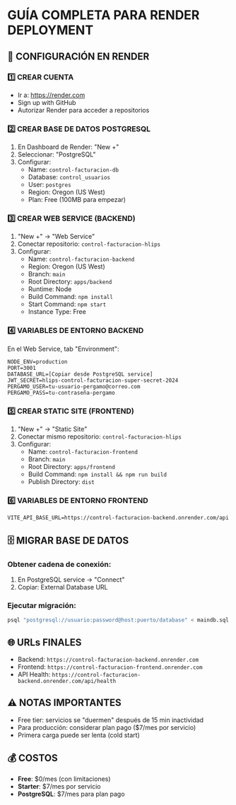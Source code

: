 # GUÍA COMPLETA PARA RENDER DEPLOYMENT

## 🚀 CONFIGURACIÓN EN RENDER

### 1️⃣ CREAR CUENTA
- Ir a: https://render.com
- Sign up with GitHub
- Autorizar Render para acceder a repositorios

### 2️⃣ CREAR BASE DE DATOS POSTGRESQL
1. En Dashboard de Render: "New +"
2. Seleccionar: "PostgreSQL"
3. Configurar:
   - Name: `control-facturacion-db`
   - Database: `control_usuarios`
   - User: `postgres`
   - Region: Oregon (US West)
   - Plan: Free (100MB para empezar)

### 3️⃣ CREAR WEB SERVICE (BACKEND)
1. "New +" → "Web Service"
2. Conectar repositorio: `control-facturacion-hlips`
3. Configurar:
   - Name: `control-facturacion-backend`
   - Region: Oregon (US West)
   - Branch: `main`
   - Root Directory: `apps/backend`
   - Runtime: Node
   - Build Command: `npm install`
   - Start Command: `npm start`
   - Instance Type: Free

### 4️⃣ VARIABLES DE ENTORNO BACKEND
En el Web Service, tab "Environment":
```
NODE_ENV=production
PORT=3001
DATABASE_URL=[Copiar desde PostgreSQL service]
JWT_SECRET=hlips-control-facturacion-super-secret-2024
PERGAMO_USER=tu-usuario-pergamo@correo.com
PERGAMO_PASS=tu-contraseña-pergamo
```

### 5️⃣ CREAR STATIC SITE (FRONTEND)
1. "New +" → "Static Site"
2. Conectar mismo repositorio: `control-facturacion-hlips`
3. Configurar:
   - Name: `control-facturacion-frontend`
   - Branch: `main`
   - Root Directory: `apps/frontend`
   - Build Command: `npm install && npm run build`
   - Publish Directory: `dist`

### 6️⃣ VARIABLES DE ENTORNO FRONTEND
```
VITE_API_BASE_URL=https://control-facturacion-backend.onrender.com/api
```

## 🗄️ MIGRAR BASE DE DATOS

### Obtener cadena de conexión:
1. En PostgreSQL service → "Connect"
2. Copiar: External Database URL

### Ejecutar migración:
```bash
psql "postgresql://usuario:password@host:puerto/database" < maindb.sql
```

## 🌐 URLs FINALES
- Backend: `https://control-facturacion-backend.onrender.com`
- Frontend: `https://control-facturacion-frontend.onrender.com`
- API Health: `https://control-facturacion-backend.onrender.com/api/health`

## ⚠️ NOTAS IMPORTANTES
- Free tier: servicios se "duermen" después de 15 min inactividad
- Para producción: considerar plan pago ($7/mes por servicio)
- Primera carga puede ser lenta (cold start)

## 💰 COSTOS
- **Free**: $0/mes (con limitaciones)
- **Starter**: $7/mes por servicio
- **PostgreSQL**: $7/mes para plan pago
